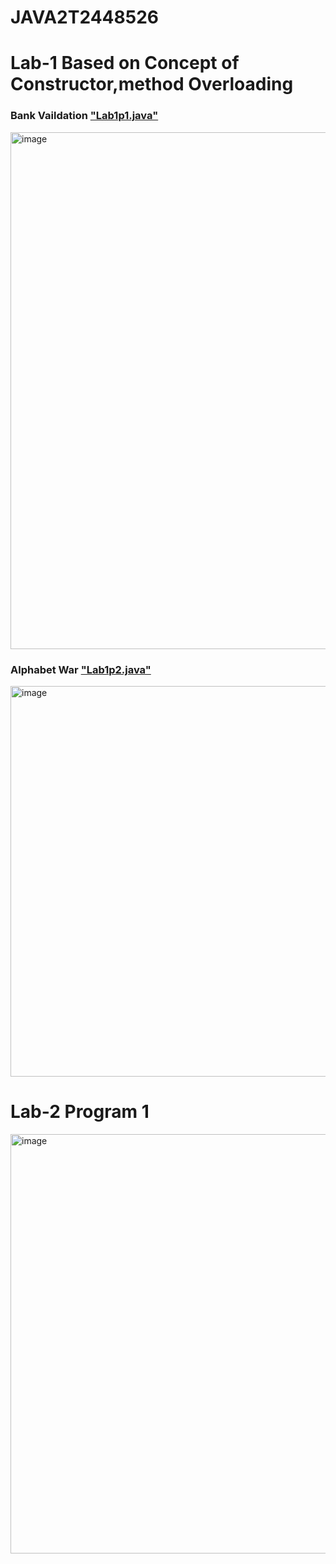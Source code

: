 # JAVA2T2448526
<h1>Lab-1 Based on Concept of Constructor,method Overloading</h1>
<div>
  <h3>Bank Vaildation <a href="https://github.com/srinijalanda93/JAVA2T2448526/blob/main/Lab1p1.java">"Lab1p1.java"</a></h3>
  <img width="827" alt="image" src="https://github.com/user-attachments/assets/ee8b2531-9643-4c0c-bb45-3ccdde13b3d4">
</div>
<div>
  <h3>Alphabet War <a href="https://github.com/srinijalanda93/JAVA2T2448526/blob/main/Lab1p2.java">"Lab1p2.java"</a></h3>
  <img width="625" alt="image" src="https://github.com/user-attachments/assets/e66ff320-4b30-4e9f-aaee-56261126da13">
</div>

<h1>Lab-2 Program 1</h1>
<img width="671" alt="image" src="https://github.com/user-attachments/assets/2dcb8005-35d0-4bee-b2c6-b18c7365b61d">

